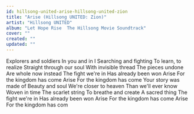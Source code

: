```yaml
---
id: hillsong-united-arise-hillsong-united-zion
title: "Arise (Hillsong UNITED: Zion)"
artist: "Hillsong UNITED"
album: "Let Hope Rise  The Hillsong Movie Soundtrack"
cover: ""
created: ""
updated: ""
---
```


Explorers and soldiers
In you and in I
Searching and fighting
To learn, to realize
Straight through our soul
With invisible thread
The pieces undone
Are whole now instead
The fight we're in
Has already been won
Arise
For the kingdom has come Arise
For the kingdom has come
Your story was made of
Beauty and soul
We're closer to heaven
Than we'll ever know Woven in time
The scarlet string
To breathe and create
A sacred thing
The fight we're in
Has already been won Arise
For the kingdom has come
Arise
For the kingdom has com